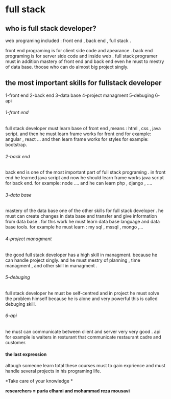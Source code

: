 # full stack

## who is full stack developer?

 web programing included : front end , back end , full stack .

front end programing is for client side code and apearance .
back end programing is for server side code  and inside web .
full stack programer must in addition mastery of front end and back end even he must to mestry of data base. thoose who can do almost big project singly.

## the most important skills for fullstack developer

1-front end 
2-back end 
3-data base 
4-project managment 
5-debuging
6-api


###### 1-front end 

full stack developer must learn base of front end ,means : html , css , java script. and then he must learn frame works for front end for example: angular , react ... and then learn frame works for styles for example: bootstrap.

###### 2-back end 

back end is one of the most important part of full stack programing . in front end he learned java script and now he should learn frame works java script for back end. for example: node .... and he can learn php , django , ....

###### 3-data base 

mastery of the data base one of the other skills for full stack developer . he must can create changes in data base and transfer and give information from  data base . for this work he must learn data base language and data base tools. for example he must learn :
my sql , mssql , mongo ,...

###### 4-project managment 

the good full stack developer has a high skill in managment. because he can handle project singly. and he must mestry of planning ,
time managment , and other skill in managment .

###### 5-debuging 

full stack developer he must be self-centred and in project he must solve the problem himself because he is alone and very powerful
this is called debuging skill.

###### 6-api 

he must can communicate between client and server very very good . api for example is waiters in resturant that communicate restaurant cadre and customer. 

#### the last expression 

altough someone learn total these courses must to gain exprience and must handle several projects in his programing life. 



*Take care of your knowledge *


**researchers = puria elhami and mohammad reza mousavi**

